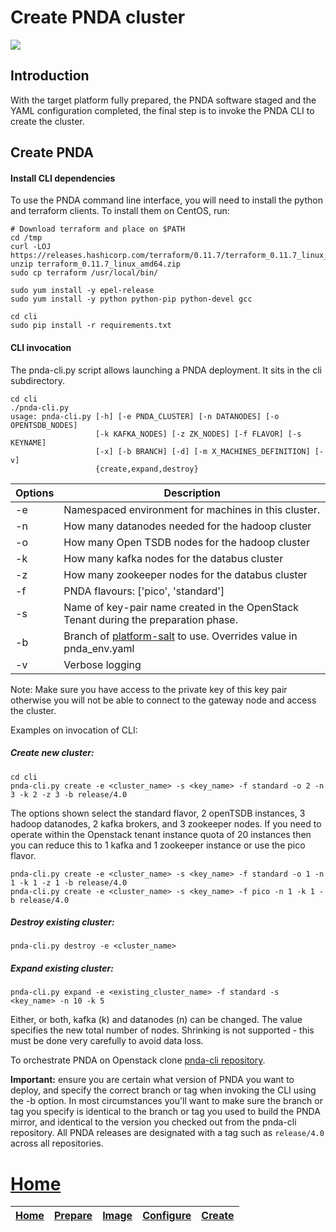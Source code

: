 # Create PNDA cluster

![](../images/breadcrumbs-create.jpg)

## Introduction

With the target platform fully prepared, the PNDA software staged and the YAML configuration completed, the final step is to invoke the PNDA CLI to create the cluster.

## Create PNDA

#### Install CLI dependencies

To use the PNDA command line interface, you will need to install the python and terraform clients. To install them on CentOS, run:

```
# Download terraform and place on $PATH
cd /tmp
curl -LOJ https://releases.hashicorp.com/terraform/0.11.7/terraform_0.11.7_linux_amd64.zip
unzip terraform_0.11.7_linux_amd64.zip
sudo cp terraform /usr/local/bin/

sudo yum install -y epel-release
sudo yum install -y python python-pip python-devel gcc

cd cli
sudo pip install -r requirements.txt
```

#### CLI invocation

The pnda-cli.py script allows launching a PNDA deployment. It sits in the cli subdirectory.

```
cd cli
./pnda-cli.py
usage: pnda-cli.py [-h] [-e PNDA_CLUSTER] [-n DATANODES] [-o OPENTSDB_NODES]
                   [-k KAFKA_NODES] [-z ZK_NODES] [-f FLAVOR] [-s KEYNAME]
                   [-x] [-b BRANCH] [-d] [-m X_MACHINES_DEFINITION] [-v]
                   {create,expand,destroy}
```

| Options | Description |
| --- | --- |
| -e | Namespaced environment for machines in this cluster.
| -n | How many datanodes needed for the hadoop cluster
| -o | How many Open TSDB nodes for the hadoop cluster
| -k | How many kafka nodes for the databus cluster
| -z | How many zookeeper nodes for the databus cluster
| -f | PNDA flavours: ['pico', 'standard']
| -s | Name of key-pair name created in the OpenStack Tenant during the preparation phase.
| -b | Branch of [platform-salt](https://github.com/pndaproject/platform-salt) to use. Overrides value in pnda_env.yaml
| -v | Verbose logging

Note: Make sure you have access to the private key of this key pair otherwise you will not be able to connect to the gateway node and access the cluster.

Examples on invocation of CLI:

##### Create new cluster:
```
cd cli
pnda-cli.py create -e <cluster_name> -s <key_name> -f standard -o 2 -n 3 -k 2 -z 3 -b release/4.0
```
The options shown select the standard flavor, 2 openTSDB instances, 3 hadoop datanodes, 2 kafka brokers, and 3 zookeeper nodes. If you need to operate within the Openstack tenant instance quota of 20 instances then you can reduce this to 1 kafka and 1 zookeeper instance or use the pico flavor.

```
pnda-cli.py create -e <cluster_name> -s <key_name> -f standard -o 1 -n 1 -k 1 -z 1 -b release/4.0
pnda-cli.py create -e <cluster_name> -s <key_name> -f pico -n 1 -k 1 -b release/4.0
```

##### Destroy existing cluster:
```
pnda-cli.py destroy -e <cluster_name>
```
##### Expand existing cluster:
```
pnda-cli.py expand -e <existing_cluster_name> -f standard -s <key_name> -n 10 -k 5
```
Either, or both, kafka (k) and datanodes (n) can be changed.
        The value specifies the new total number of nodes.
        Shrinking is not supported - this must be done very carefully to avoid data loss.

To orchestrate PNDA on Openstack clone [pnda-cli repository](https://github.com/pndaproject/pnda-cli).

**Important:** ensure you are certain what version of PNDA you want to deploy, and specify the correct branch or tag when invoking the CLI using the -b option. In most circumstances you'll want to make sure the branch or tag you specify is identical to the branch or tag you used to build the PNDA mirror, and identical to the version you checked out from the pnda-cli repository. All PNDA releases are designated with a tag such as ```release/4.0``` across all repositories.

# [Home](../OVERVIEW.md)

| [Home](../OVERVIEW.md) | [Prepare](PREPARE.md) | [Image](IMAGE.md) | [Configure](CONFIGURE.md) | [Create](CREATE.md) | 
| --- | --- | --- | --- | --- | 
